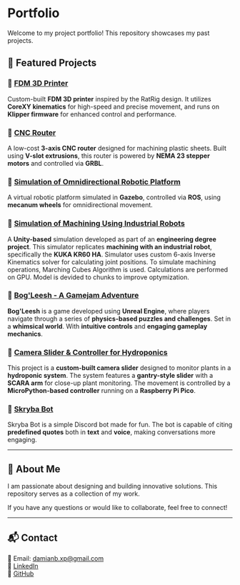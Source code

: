 # Portfolio

Welcome to my project portfolio! This repository showcases my past projects.

## 📌 Featured Projects

### 🔹 [FDM 3D Printer](./fdm-3d-printer/README.md)
Custom-built **FDM 3D printer** inspired by the RatRig design. It utilizes **CoreXY kinematics** for high-speed and precise movement, and runs on **Klipper firmware** for enhanced control and performance.

### 🔹 [CNC Router](./cnc-router/README.md)
A low-cost **3-axis CNC router** designed for machining plastic sheets. Built using **V-slot extrusions**, this router is powered by **NEMA 23 stepper motors** and controlled via **GRBL**.

### 🔹 [Simulation of Omnidirectional Robotic Platform](./omni-robot-sim/README.md)
A virtual robotic platform simulated in **Gazebo**, controlled via **ROS**, using **mecanum wheels** for omnidirectional movement.

### 🔹 [Simulation of Machining Using Industrial Robots](./robot-machining-sim/README.md)
A **Unity-based** simulation developed as part of an **engineering degree project**. This simulator replicates **machining with an industrial robot**, specifically the **KUKA KR60 HA**. Simulator uses custom 6-axis Inverse Kinematics solver for calculating joint positions. To simulate machining operations, Marching Cubes Algorithm is used. Calculations are performed on GPU. Model is devided to chunks to improve optymization.

### 🔹 [Bog'Leesh - A Gamejam Adventure](./Bog-Leesh/README.md)
**Bog'Leesh** is a game developed using **Unreal Engine**, where players navigate through a series of **physics-based puzzles and challenges**. Set in a **whimsical world**. With **intuitive controls** and **engaging gameplay mechanics**.

### 🔹 [Camera Slider & Controller for Hydroponics](./camera-slider/README.md)
This project is a **custom-built camera slider** designed to monitor plants in a **hydroponic system**. The system features a **gantry-style slider** with a **SCARA arm** for close-up plant monitoring. The movement is controlled by a **MicroPython-based controller** running on a **Raspberry Pi Pico**.

### 🔹 [Skryba Bot](./skryba-bot/README.md)
Skryba Bot is a simple Discord bot made for fun. The bot is capable of citing **predefined quotes** both in **text** and **voice**, making conversations more engaging.

---

## 📖 About Me
I am passionate about designing and building innovative solutions. This repository serves as a collection of my work.

If you have any questions or would like to collaborate, feel free to connect!

---

## 📬 Contact
📧 Email: damianb.xp@gmail.com  
🔗 [LinkedIn](https://www.linkedin.com/in/damian-bartus)  
🐙 [GitHub](https://github.com/damianbxp)  
